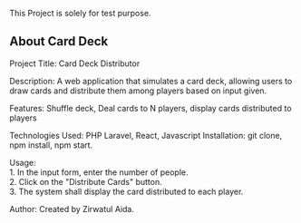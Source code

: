 This Project is solely for test purpose. 

## About Card Deck

Project Title: Card Deck Distributor

Description: A web application that simulates a card deck, allowing users to draw cards and distribute them among players based on input given.

Features: Shuffle deck, Deal cards to N players, display cards distributed to players

Technologies Used: PHP Laravel, React, Javascript
Installation: git clone, npm install, npm start.

Usage: <br>
    1. In the input form, enter the number of people.<br>
    2. Click on the "Distribute Cards" button.<br>
    3. The system shall display the card distributed to each player.

Author: Created by Zirwatul Aida.
